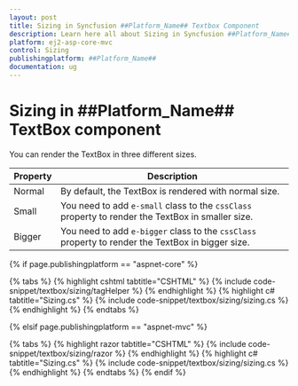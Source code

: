 ```yaml
---
layout: post
title: Sizing in Syncfusion ##Platform_Name## Textbox Component
description: Learn here all about Sizing in Syncfusion ##Platform_Name## Textbox component of Syncfusion Essential JS 2 and more.
platform: ej2-asp-core-mvc
control: Sizing
publishingplatform: ##Platform_Name##
documentation: ug
---
```



# Sizing in ##Platform_Name## TextBox component

You can render the TextBox in three different sizes.

Property   | Description
------------ | -------------
  Normal     | By default, the TextBox is rendered with normal size.
  Small      | You need to add `e-small` class to the `cssClass` property to render the TextBox in smaller size.
  Bigger     | You need to add `e-bigger` class to the `cssClass` property to render the TextBox in bigger size.

{% if page.publishingplatform == "aspnet-core" %}

{% tabs %}
{% highlight cshtml tabtitle="CSHTML" %}
{% include code-snippet/textbox/sizing/tagHelper %}
{% endhighlight %}
{% highlight c# tabtitle="Sizing.cs" %}
{% include code-snippet/textbox/sizing/sizing.cs %}
{% endhighlight %}
{% endtabs %}

{% elsif page.publishingplatform == "aspnet-mvc" %}

{% tabs %}
{% highlight razor tabtitle="CSHTML" %}
{% include code-snippet/textbox/sizing/razor %}
{% endhighlight %}
{% highlight c# tabtitle="Sizing.cs" %}
{% include code-snippet/textbox/sizing/sizing.cs %}
{% endhighlight %}
{% endtabs %}
{% endif %}

